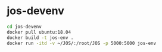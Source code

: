 # jos-devenv

```bash
cd jos-devenv
docker pull ubuntu:18.04
docker build -t jos-env .
docker run -itd -v ~/JOS/:/root/JOS -p 5000:5000 jos-env
```
